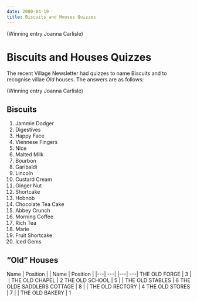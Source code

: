 ```yaml
---
date: 2000-04-19
title: Biscuits and Houses Quizzes
---
```


(Winning entry Joanna Carlisle)

# Biscuits and Houses Quizzes

The recent Village Newsletter had quizzes to name Biscuits and to recognise villae _Old_ houses. The answers are as follows:

(Winning entry Joanna Carlisle)


## Biscuits

1. Jammie Dodger
2. Digestives
3. Happy Face <!-- http://www.nicecupofteaandasitdown.com/biscuits/previous.php3?item=87 -->
4. Viennese Fingers <!-- https://www.tesco.com/groceries/en-GB/products/297520644-->
5. Nice
6. Malted Milk
7. Bourbon
8. Garibaldi
9. Lincoln
10. Custard Cream
11. Ginger Nut
12. Shortcake
13. Hobnob
14. Chocolate Tea Cake
15. Abbey Crunch <!-- http://www.nicecupofteaandasitdown.com/biscuits/previous.php3?item=1 -->
16. Morning Coffee
17. Rich Tea
18. Marie
19. Fruit Shortcake
20. Iced Gems

## “Old” Houses

Name | Position | | Name | Position |
|---| ---| |---| ---|
THE OLD FORGE |  3 | | THE OLD CHAPEL |  2
THE OLD SCHOOL | 5 | | THE OLD STABLES |  6
THE OLDE SADDLERS COTTAGE | 8 | | THE OLD RECTORY | 4
THE OLD STORES | 7 | | THE OLD BAKERY |  1



